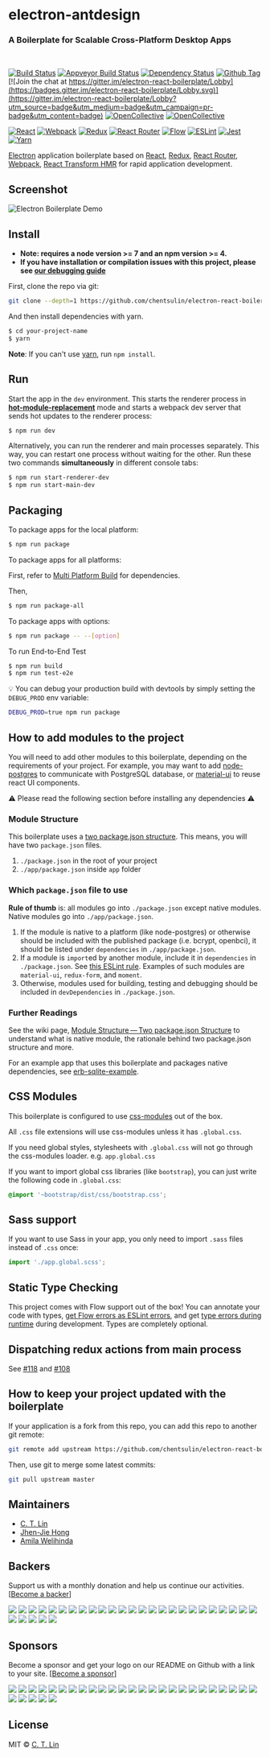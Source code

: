 # electron-antdesign

### A Boilerplate for Scalable Cross-Platform Desktop Apps

<br/>

[![Build Status][travis-image]][travis-url]
[![Appveyor Build Status][appveyor-image]][appveyor-url]
[![Dependency Status][david_img]][david_site]
[![Github Tag][github-tag-image]][github-tag-url]
[![Join the chat at https://gitter.im/electron-react-boilerplate/Lobby](https://badges.gitter.im/electron-react-boilerplate/Lobby.svg)](https://gitter.im/electron-react-boilerplate/Lobby?utm_source=badge&utm_medium=badge&utm_campaign=pr-badge&utm_content=badge)
[![OpenCollective](https://opencollective.com/electron-react-boilerplate/backers/badge.svg)](#backers)
[![OpenCollective](https://opencollective.com/electron-react-boilerplate/sponsors/badge.svg)](#sponsors)

[![React](/internals/img/react-padded-90.png)](https://facebook.github.io/react/)
[![Webpack](/internals/img/webpack-padded-90.png)](https://webpack.github.io/)
[![Redux](/internals/img/redux-padded-90.png)](http://redux.js.org/)
[![React Router](/internals/img/react-router-padded-90.png)](https://github.com/ReactTraining/react-router)
[![Flow](/internals/img/flow-padded-90.png)](https://flowtype.org/)
[![ESLint](/internals/img/eslint-padded-90.png)](http://eslint.org/)
[![Jest](/internals/img/jest-padded-90.png)](https://facebook.github.io/jest/)
[![Yarn](/internals/img/yarn-padded-90.png)](https://yarnpkg.com/)

[Electron](http://electron.atom.io/) application boilerplate based on [React](https://facebook.github.io/react/), [Redux](https://github.com/reactjs/redux), [React Router](https://github.com/reactjs/react-router), [Webpack](http://webpack.github.io/docs/), [React Transform HMR](https://github.com/gaearon/react-transform-hmr) for rapid application development.

## Screenshot

![Electron Boilerplate Demo](https://cloud.githubusercontent.com/assets/3382565/10557547/b1f07a4e-74e3-11e5-8d27-79ab6947d429.gif)

## Install

* **Note: requires a node version >= 7 and an npm version >= 4.**
* **If you have installation or compilation issues with this project, please see [our debugging guide](https://github.com/chentsulin/electron-react-boilerplate/issues/400)**

First, clone the repo via git:

```bash
git clone --depth=1 https://github.com/chentsulin/electron-react-boilerplate.git your-project-name
```

And then install dependencies with yarn.

```bash
$ cd your-project-name
$ yarn
```

**Note**: If you can't use [yarn](https://github.com/yarnpkg/yarn), run `npm install`.

## Run

Start the app in the `dev` environment. This starts the renderer process in [**hot-module-replacement**](https://webpack.js.org/guides/hmr-react/) mode and starts a webpack dev server that sends hot updates to the renderer process:

```bash
$ npm run dev
```

Alternatively, you can run the renderer and main processes separately. This way, you can restart one process without waiting for the other. Run these two commands **simultaneously** in different console tabs:

```bash
$ npm run start-renderer-dev
$ npm run start-main-dev
```

## Packaging

To package apps for the local platform:

```bash
$ npm run package
```

To package apps for all platforms:

First, refer to [Multi Platform Build](https://www.electron.build/multi-platform-build) for dependencies.

Then,

```bash
$ npm run package-all
```

To package apps with options:

```bash
$ npm run package -- --[option]
```

To run End-to-End Test

```bash
$ npm run build
$ npm run test-e2e
```

:bulb: You can debug your production build with devtools by simply setting the `DEBUG_PROD` env variable:

```bash
DEBUG_PROD=true npm run package
```

## How to add modules to the project

You will need to add other modules to this boilerplate, depending on the requirements of your project. For example, you may want to add [node-postgres](https://github.com/brianc/node-postgres) to communicate with PostgreSQL database, or
[material-ui](http://www.material-ui.com/) to reuse react UI components.

⚠️ Please read the following section before installing any dependencies ⚠️

### Module Structure

This boilerplate uses a [two package.json structure](https://github.com/electron-userland/electron-builder/wiki/Two-package.json-Structure). This means, you will have two `package.json` files.

1. `./package.json` in the root of your project
1. `./app/package.json` inside `app` folder

### Which `package.json` file to use

**Rule of thumb** is: all modules go into `./package.json` except native modules. Native modules go into `./app/package.json`.

1. If the module is native to a platform (like node-postgres) or otherwise should be included with the published package (i.e. bcrypt, openbci), it should be listed under `dependencies` in `./app/package.json`.
2. If a module is `import`ed by another module, include it in `dependencies` in `./package.json`. See [this ESLint rule](https://github.com/benmosher/eslint-plugin-import/blob/master/docs/rules/no-extraneous-dependencies.md). Examples of such modules are `material-ui`, `redux-form`, and `moment`.
3. Otherwise, modules used for building, testing and debugging should be included in `devDependencies` in `./package.json`.

### Further Readings

See the wiki page, [Module Structure — Two package.json Structure](https://github.com/chentsulin/electron-react-boilerplate/wiki/Module-Structure----Two-package.json-Structure) to understand what is native module, the rationale behind two package.json structure and more.

For an example app that uses this boilerplate and packages native dependencies, see [erb-sqlite-example](https://github.com/amilajack/erb-sqlite-example).

## CSS Modules

This boilerplate is configured to use [css-modules](https://github.com/css-modules/css-modules) out of the box.

All `.css` file extensions will use css-modules unless it has `.global.css`.

If you need global styles, stylesheets with `.global.css` will not go through the
css-modules loader. e.g. `app.global.css`

If you want to import global css libraries (like `bootstrap`), you can just write the following code in `.global.css`:

```css
@import '~bootstrap/dist/css/bootstrap.css';
```

## Sass support

If you want to use Sass in your app, you only need to import `.sass` files instead of `.css` once:

```js
import './app.global.scss';
```

## Static Type Checking

This project comes with Flow support out of the box! You can annotate your code with types, [get Flow errors as ESLint errors](https://github.com/amilajack/eslint-plugin-flowtype-errors), and get [type errors during runtime](https://github.com/codemix/flow-runtime) during development. Types are completely optional.

## Dispatching redux actions from main process

See [#118](https://github.com/chentsulin/electron-react-boilerplate/issues/118) and [#108](https://github.com/chentsulin/electron-react-boilerplate/issues/108)

## How to keep your project updated with the boilerplate

If your application is a fork from this repo, you can add this repo to another git remote:

```sh
git remote add upstream https://github.com/chentsulin/electron-react-boilerplate.git
```

Then, use git to merge some latest commits:

```sh
git pull upstream master
```

## Maintainers

* [C. T. Lin](https://github.com/chentsulin)
* [Jhen-Jie Hong](https://github.com/jhen0409)
* [Amila Welihinda](https://github.com/amilajack)

## Backers

Support us with a monthly donation and help us continue our activities. [[Become a backer](https://opencollective.com/electron-react-boilerplate#backer)]

<a href="https://opencollective.com/electron-react-boilerplate/backer/0/website" target="_blank"><img src="https://opencollective.com/electron-react-boilerplate/backer/0/avatar.svg"></a>
<a href="https://opencollective.com/electron-react-boilerplate/backer/1/website" target="_blank"><img src="https://opencollective.com/electron-react-boilerplate/backer/1/avatar.svg"></a>
<a href="https://opencollective.com/electron-react-boilerplate/backer/2/website" target="_blank"><img src="https://opencollective.com/electron-react-boilerplate/backer/2/avatar.svg"></a>
<a href="https://opencollective.com/electron-react-boilerplate/backer/3/website" target="_blank"><img src="https://opencollective.com/electron-react-boilerplate/backer/3/avatar.svg"></a>
<a href="https://opencollective.com/electron-react-boilerplate/backer/4/website" target="_blank"><img src="https://opencollective.com/electron-react-boilerplate/backer/4/avatar.svg"></a>
<a href="https://opencollective.com/electron-react-boilerplate/backer/5/website" target="_blank"><img src="https://opencollective.com/electron-react-boilerplate/backer/5/avatar.svg"></a>
<a href="https://opencollective.com/electron-react-boilerplate/backer/6/website" target="_blank"><img src="https://opencollective.com/electron-react-boilerplate/backer/6/avatar.svg"></a>
<a href="https://opencollective.com/electron-react-boilerplate/backer/7/website" target="_blank"><img src="https://opencollective.com/electron-react-boilerplate/backer/7/avatar.svg"></a>
<a href="https://opencollective.com/electron-react-boilerplate/backer/8/website" target="_blank"><img src="https://opencollective.com/electron-react-boilerplate/backer/8/avatar.svg"></a>
<a href="https://opencollective.com/electron-react-boilerplate/backer/9/website" target="_blank"><img src="https://opencollective.com/electron-react-boilerplate/backer/9/avatar.svg"></a>
<a href="https://opencollective.com/electron-react-boilerplate/backer/10/website" target="_blank"><img src="https://opencollective.com/electron-react-boilerplate/backer/10/avatar.svg"></a>
<a href="https://opencollective.com/electron-react-boilerplate/backer/11/website" target="_blank"><img src="https://opencollective.com/electron-react-boilerplate/backer/11/avatar.svg"></a>
<a href="https://opencollective.com/electron-react-boilerplate/backer/12/website" target="_blank"><img src="https://opencollective.com/electron-react-boilerplate/backer/12/avatar.svg"></a>
<a href="https://opencollective.com/electron-react-boilerplate/backer/13/website" target="_blank"><img src="https://opencollective.com/electron-react-boilerplate/backer/13/avatar.svg"></a>
<a href="https://opencollective.com/electron-react-boilerplate/backer/14/website" target="_blank"><img src="https://opencollective.com/electron-react-boilerplate/backer/14/avatar.svg"></a>
<a href="https://opencollective.com/electron-react-boilerplate/backer/15/website" target="_blank"><img src="https://opencollective.com/electron-react-boilerplate/backer/15/avatar.svg"></a>
<a href="https://opencollective.com/electron-react-boilerplate/backer/16/website" target="_blank"><img src="https://opencollective.com/electron-react-boilerplate/backer/16/avatar.svg"></a>
<a href="https://opencollective.com/electron-react-boilerplate/backer/17/website" target="_blank"><img src="https://opencollective.com/electron-react-boilerplate/backer/17/avatar.svg"></a>
<a href="https://opencollective.com/electron-react-boilerplate/backer/18/website" target="_blank"><img src="https://opencollective.com/electron-react-boilerplate/backer/18/avatar.svg"></a>
<a href="https://opencollective.com/electron-react-boilerplate/backer/19/website" target="_blank"><img src="https://opencollective.com/electron-react-boilerplate/backer/19/avatar.svg"></a>
<a href="https://opencollective.com/electron-react-boilerplate/backer/20/website" target="_blank"><img src="https://opencollective.com/electron-react-boilerplate/backer/20/avatar.svg"></a>
<a href="https://opencollective.com/electron-react-boilerplate/backer/21/website" target="_blank"><img src="https://opencollective.com/electron-react-boilerplate/backer/21/avatar.svg"></a>
<a href="https://opencollective.com/electron-react-boilerplate/backer/22/website" target="_blank"><img src="https://opencollective.com/electron-react-boilerplate/backer/22/avatar.svg"></a>
<a href="https://opencollective.com/electron-react-boilerplate/backer/23/website" target="_blank"><img src="https://opencollective.com/electron-react-boilerplate/backer/23/avatar.svg"></a>
<a href="https://opencollective.com/electron-react-boilerplate/backer/24/website" target="_blank"><img src="https://opencollective.com/electron-react-boilerplate/backer/24/avatar.svg"></a>
<a href="https://opencollective.com/electron-react-boilerplate/backer/25/website" target="_blank"><img src="https://opencollective.com/electron-react-boilerplate/backer/25/avatar.svg"></a>
<a href="https://opencollective.com/electron-react-boilerplate/backer/26/website" target="_blank"><img src="https://opencollective.com/electron-react-boilerplate/backer/26/avatar.svg"></a>
<a href="https://opencollective.com/electron-react-boilerplate/backer/27/website" target="_blank"><img src="https://opencollective.com/electron-react-boilerplate/backer/27/avatar.svg"></a>
<a href="https://opencollective.com/electron-react-boilerplate/backer/28/website" target="_blank"><img src="https://opencollective.com/electron-react-boilerplate/backer/28/avatar.svg"></a>
<a href="https://opencollective.com/electron-react-boilerplate/backer/29/website" target="_blank"><img src="https://opencollective.com/electron-react-boilerplate/backer/29/avatar.svg"></a>

## Sponsors

Become a sponsor and get your logo on our README on Github with a link to your site. [[Become a sponsor](https://opencollective.com/electron-react-boilerplate#sponsor)]

<a href="https://opencollective.com/electron-react-boilerplate/sponsor/0/website" target="_blank"><img src="https://opencollective.com/electron-react-boilerplate/sponsor/0/avatar.svg"></a>
<a href="https://opencollective.com/electron-react-boilerplate/sponsor/1/website" target="_blank"><img src="https://opencollective.com/electron-react-boilerplate/sponsor/1/avatar.svg"></a>
<a href="https://opencollective.com/electron-react-boilerplate/sponsor/2/website" target="_blank"><img src="https://opencollective.com/electron-react-boilerplate/sponsor/2/avatar.svg"></a>
<a href="https://opencollective.com/electron-react-boilerplate/sponsor/3/website" target="_blank"><img src="https://opencollective.com/electron-react-boilerplate/sponsor/3/avatar.svg"></a>
<a href="https://opencollective.com/electron-react-boilerplate/sponsor/4/website" target="_blank"><img src="https://opencollective.com/electron-react-boilerplate/sponsor/4/avatar.svg"></a>
<a href="https://opencollective.com/electron-react-boilerplate/sponsor/5/website" target="_blank"><img src="https://opencollective.com/electron-react-boilerplate/sponsor/5/avatar.svg"></a>
<a href="https://opencollective.com/electron-react-boilerplate/sponsor/6/website" target="_blank"><img src="https://opencollective.com/electron-react-boilerplate/sponsor/6/avatar.svg"></a>
<a href="https://opencollective.com/electron-react-boilerplate/sponsor/7/website" target="_blank"><img src="https://opencollective.com/electron-react-boilerplate/sponsor/7/avatar.svg"></a>
<a href="https://opencollective.com/electron-react-boilerplate/sponsor/8/website" target="_blank"><img src="https://opencollective.com/electron-react-boilerplate/sponsor/8/avatar.svg"></a>
<a href="https://opencollective.com/electron-react-boilerplate/sponsor/9/website" target="_blank"><img src="https://opencollective.com/electron-react-boilerplate/sponsor/9/avatar.svg"></a>
<a href="https://opencollective.com/electron-react-boilerplate/sponsor/10/website" target="_blank"><img src="https://opencollective.com/electron-react-boilerplate/sponsor/10/avatar.svg"></a>
<a href="https://opencollective.com/electron-react-boilerplate/sponsor/11/website" target="_blank"><img src="https://opencollective.com/electron-react-boilerplate/sponsor/11/avatar.svg"></a>
<a href="https://opencollective.com/electron-react-boilerplate/sponsor/12/website" target="_blank"><img src="https://opencollective.com/electron-react-boilerplate/sponsor/12/avatar.svg"></a>
<a href="https://opencollective.com/electron-react-boilerplate/sponsor/13/website" target="_blank"><img src="https://opencollective.com/electron-react-boilerplate/sponsor/13/avatar.svg"></a>
<a href="https://opencollective.com/electron-react-boilerplate/sponsor/14/website" target="_blank"><img src="https://opencollective.com/electron-react-boilerplate/sponsor/14/avatar.svg"></a>
<a href="https://opencollective.com/electron-react-boilerplate/sponsor/15/website" target="_blank"><img src="https://opencollective.com/electron-react-boilerplate/sponsor/15/avatar.svg"></a>
<a href="https://opencollective.com/electron-react-boilerplate/sponsor/16/website" target="_blank"><img src="https://opencollective.com/electron-react-boilerplate/sponsor/16/avatar.svg"></a>
<a href="https://opencollective.com/electron-react-boilerplate/sponsor/17/website" target="_blank"><img src="https://opencollective.com/electron-react-boilerplate/sponsor/17/avatar.svg"></a>
<a href="https://opencollective.com/electron-react-boilerplate/sponsor/18/website" target="_blank"><img src="https://opencollective.com/electron-react-boilerplate/sponsor/18/avatar.svg"></a>
<a href="https://opencollective.com/electron-react-boilerplate/sponsor/19/website" target="_blank"><img src="https://opencollective.com/electron-react-boilerplate/sponsor/19/avatar.svg"></a>
<a href="https://opencollective.com/electron-react-boilerplate/sponsor/20/website" target="_blank"><img src="https://opencollective.com/electron-react-boilerplate/sponsor/20/avatar.svg"></a>
<a href="https://opencollective.com/electron-react-boilerplate/sponsor/21/website" target="_blank"><img src="https://opencollective.com/electron-react-boilerplate/sponsor/21/avatar.svg"></a>
<a href="https://opencollective.com/electron-react-boilerplate/sponsor/22/website" target="_blank"><img src="https://opencollective.com/electron-react-boilerplate/sponsor/22/avatar.svg"></a>
<a href="https://opencollective.com/electron-react-boilerplate/sponsor/23/website" target="_blank"><img src="https://opencollective.com/electron-react-boilerplate/sponsor/23/avatar.svg"></a>
<a href="https://opencollective.com/electron-react-boilerplate/sponsor/24/website" target="_blank"><img src="https://opencollective.com/electron-react-boilerplate/sponsor/24/avatar.svg"></a>
<a href="https://opencollective.com/electron-react-boilerplate/sponsor/25/website" target="_blank"><img src="https://opencollective.com/electron-react-boilerplate/sponsor/25/avatar.svg"></a>
<a href="https://opencollective.com/electron-react-boilerplate/sponsor/26/website" target="_blank"><img src="https://opencollective.com/electron-react-boilerplate/sponsor/26/avatar.svg"></a>
<a href="https://opencollective.com/electron-react-boilerplate/sponsor/27/website" target="_blank"><img src="https://opencollective.com/electron-react-boilerplate/sponsor/27/avatar.svg"></a>
<a href="https://opencollective.com/electron-react-boilerplate/sponsor/28/website" target="_blank"><img src="https://opencollective.com/electron-react-boilerplate/sponsor/28/avatar.svg"></a>
<a href="https://opencollective.com/electron-react-boilerplate/sponsor/29/website" target="_blank"><img src="https://opencollective.com/electron-react-boilerplate/sponsor/29/avatar.svg"></a>

## License

MIT © [C. T. Lin](https://github.com/chentsulin)

[npm-image]: https://img.shields.io/npm/v/electron-react-boilerplate.svg?style=flat-square
[github-tag-image]: https://img.shields.io/github/tag/chentsulin/electron-react-boilerplate.svg
[github-tag-url]: https://github.com/chentsulin/electron-react-boilerplate/releases/latest
[travis-image]: https://travis-ci.org/chentsulin/electron-react-boilerplate.svg?branch=master
[travis-url]: https://travis-ci.org/chentsulin/electron-react-boilerplate
[appveyor-image]: https://ci.appveyor.com/api/projects/status/github/chentsulin/electron-react-boilerplate?svg=true
[appveyor-url]: https://ci.appveyor.com/project/chentsulin/electron-react-boilerplate/branch/master
[david_img]: https://img.shields.io/david/chentsulin/electron-react-boilerplate.svg
[david_site]: https://david-dm.org/chentsulin/electron-react-boilerplate
